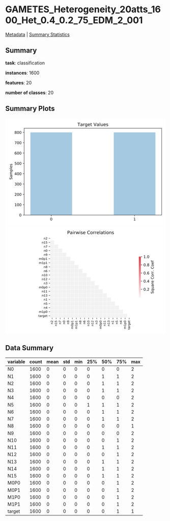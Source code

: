 # GAMETES_Heterogeneity_20atts_1600_Het_0.4_0.2_75_EDM_2_001

[Metadata](metadata.yaml) | [Summary Statistics](summary_stats.csv)

## Summary

**task**: classification

**instances**: 1600

**features**: 20

**number of classes**: 20

## Summary Plots

![Labels](label.svg)
![Corr](corr.svg)

## Data Summary

|	variable	|	count	|	mean	|	std	|	min	|	25%	|	50%	|	75%	|	max|
| --- | --- | --- | --- | --- | --- | --- | --- | --- |
|	N0	|	1600	|	0	|	0	|	0	|	0	|	0	|	0	|	2
|	N1	|	1600	|	0	|	0	|	0	|	0	|	1	|	1	|	2
|	N2	|	1600	|	0	|	0	|	0	|	0	|	1	|	1	|	2
|	N3	|	1600	|	0	|	0	|	0	|	0	|	1	|	1	|	2
|	N4	|	1600	|	0	|	0	|	0	|	0	|	0	|	0	|	2
|	N5	|	1600	|	0	|	0	|	0	|	1	|	1	|	1	|	2
|	N6	|	1600	|	0	|	0	|	0	|	0	|	1	|	1	|	2
|	N7	|	1600	|	0	|	0	|	0	|	0	|	1	|	1	|	2
|	N8	|	1600	|	0	|	0	|	0	|	0	|	0	|	0	|	1
|	N9	|	1600	|	0	|	0	|	0	|	0	|	0	|	0	|	2
|	N10	|	1600	|	0	|	0	|	0	|	0	|	0	|	1	|	2
|	N11	|	1600	|	0	|	0	|	0	|	0	|	1	|	1	|	2
|	N12	|	1600	|	0	|	0	|	0	|	0	|	0	|	1	|	2
|	N13	|	1600	|	0	|	0	|	0	|	0	|	1	|	1	|	2
|	N14	|	1600	|	0	|	0	|	0	|	0	|	1	|	1	|	2
|	N15	|	1600	|	0	|	0	|	0	|	0	|	1	|	1	|	2
|	M0P0	|	1600	|	0	|	0	|	0	|	0	|	0	|	1	|	2
|	M0P1	|	1600	|	0	|	0	|	0	|	0	|	0	|	1	|	2
|	M1P0	|	1600	|	0	|	0	|	0	|	0	|	0	|	1	|	2
|	M1P1	|	1600	|	0	|	0	|	0	|	0	|	0	|	1	|	2
|	target	|	1600	|	0	|	0	|	0	|	0	|	0	|	1	|	1
